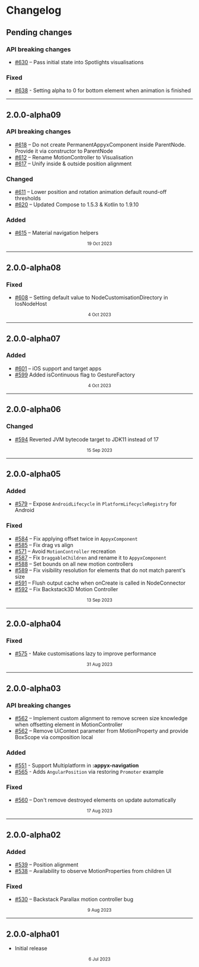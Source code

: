 # Changelog

## Pending changes

### API breaking changes

- [#630](https://github.com/bumble-tech/appyx/pull/630) – Pass initial state into Spotlights visualisations

### Fixed

- [#638](https://github.com/bumble-tech/appyx/pull/638) - Setting alpha to 0 for bottom element when animation is finished

---

## 2.0.0-alpha09

### API breaking changes

- [#618](https://github.com/bumble-tech/appyx/pull/618) – Do not create PermanentAppyxComponent inside ParentNode. Provide it via constructor to ParentNode
- [#612](https://github.com/bumble-tech/appyx/pull/612) – Rename MotionController to Visualisation
- [#617](https://github.com/bumble-tech/appyx/pull/617) – Unify inside & outside position alignment

### Changed

- [#611](https://github.com/bumble-tech/appyx/pull/611) – Lower position and rotation animation default round-off thresholds
- [#620](https://github.com/bumble-tech/appyx/pull/620) – Updated Compose to 1.5.3 & Kotlin to 1.9.10

### Added

- [#615](https://github.com/bumble-tech/appyx/pull/615) – Material navigation helpers

<div style="text-align: center"><small>19 Oct 2023</small></div>

---

## 2.0.0-alpha08

### Fixed

- [#608](https://github.com/bumble-tech/appyx/pull/608) – Setting default value to NodeCustomisationDirectory in IosNodeHost

<div style="text-align: center"><small>4 Oct 2023</small></div>

---

## 2.0.0-alpha07

### Added

- [#601](https://github.com/bumble-tech/appyx/pull/601) – iOS support and target apps
- [#599](https://github.com/bumble-tech/appyx/pull/599) Added isContinuous flag to GestureFactory

<div style="text-align: center"><small>4 Oct 2023</small></div>

---

## 2.0.0-alpha06

### Changed

- [#594](https://github.com/bumble-tech/appyx/pull/594) Reverted JVM bytecode target to JDK11 instead of 17

<div style="text-align: center"><small>15 Sep 2023</small></div>

---

## 2.0.0-alpha05

### Added

- [#579](https://github.com/bumble-tech/appyx/pull/579) – Expose `AndroidLifecycle` in `PlatformLifecycleRegistry` for Android

### Fixed
 
- [#584](https://github.com/bumble-tech/appyx/pull/584) – Fix applying offset twice in `AppyxComponent`
- [#585](https://github.com/bumble-tech/appyx/pull/585) – Fix drag vs align
- [#571](https://github.com/bumble-tech/appyx/pull/571) – Avoid `MotionController` recreation
- [#587](https://github.com/bumble-tech/appyx/pull/587) – Fix `DraggableChildren` and rename it to `AppyxComponent`
- [#588](https://github.com/bumble-tech/appyx/pull/588) – Set bounds on all new motion controllers
- [#589](https://github.com/bumble-tech/appyx/pull/589) – Fix visibility resolution for elements that do not match parent's size
- [#591](https://github.com/bumble-tech/appyx/pull/591) – Flush output cache when onCreate is called in NodeConnector
- [#592](https://github.com/bumble-tech/appyx/pull/592) – Fix Backstack3D Motion Controller

<div style="text-align: center"><small>13 Sep 2023</small></div>

---

## 2.0.0-alpha04

### Fixed

- [#575](https://github.com/bumble-tech/appyx/pull/575) - Make customisations lazy to improve performance

<div style="text-align: center"><small>31 Aug 2023</small></div>

---

## 2.0.0-alpha03

### API breaking changes

- [#562](https://github.com/bumble-tech/appyx/issues/562) – Implement custom alignment to remove screen size knowledge when offsetting element in MotionController
- [#562](https://github.com/bumble-tech/appyx/pull/565) – Remove UiContext parameter from MotionProperty and provide BoxScope via composition local

### Added

- [#551](https://github.com/bumble-tech/appyx/pull/551) - Support Multiplatform in **:appyx-navigation**
- [#565](https://github.com/bumble-tech/appyx/pull/565) - Adds `AngularPosition` via restoring `Promoter` example

### Fixed

- [#560](https://github.com/bumble-tech/appyx/issues/560) – Don't remove destroyed elements on update automatically

<div style="text-align: center"><small>17 Aug 2023</small></div>

---

## 2.0.0-alpha02

### Added

- [#539](https://github.com/bumble-tech/appyx/pull/539) – Position alignment
- [#538](https://github.com/bumble-tech/appyx/pull/538) – Availability to observe MotionProperties from children UI

### Fixed

- [#530](https://github.com/bumble-tech/appyx/issues/530) – Backstack Parallax motion controller bug

<div style="text-align: center"><small>9 Aug 2023</small></div>

---

## 2.0.0-alpha01

- Initial release

<div style="text-align: center"><small>6 Jul 2023</small></div>
